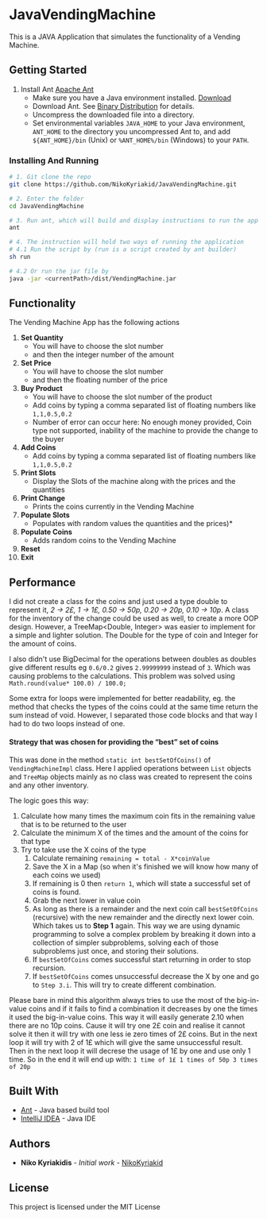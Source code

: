 
# JavaVendingMachine

This is a JAVA Application that simulates the functionality of a Vending Machine.

## Getting Started

1. Install Ant [Apache Ant](https://ant.apache.org/manual/index.html)
    - Make sure you have a Java environment installed. [Download](https://java.com/en/download/)
    - Download Ant. See [Binary Distribution](http://ant.apache.org/bindownload.cgi) for details.
    - Uncompress the downloaded file into a directory.
    - Set environmental variables `JAVA_HOME` to your Java environment, `ANT_HOME` to the directory you uncompressed Ant to, and add `${ANT_HOME}/bin` (Unix) or `%ANT_HOME%/bin` (Windows) to your `PATH`.

### Installing And Running

```bash
# 1. Git clone the repo
git clone https://github.com/NikoKyriakid/JavaVendingMachine.git

# 2. Enter the folder
cd JavaVendingMachine

# 3. Run ant, which will build and display instructions to run the app
ant

# 4. The instruction will hold two ways of running the application
# 4.1 Run the script by (run is a script created by ant builder)
sh run

# 4.2 Or run the jar file by
java -jar <currentPath>/dist/VendingMachine.jar
```

## Functionality
The Vending Machine App has the following actions

1. **Set Quantity**
    - You will have to choose the slot number
    - and then the integer number of the amount
2. **Set Price**
    - You will have to choose the slot number
    - and then the floating number of the price
3. **Buy Product**
    - You will have to choose the slot number of the product
    - Add coins by typing a comma separated list of floating numbers
        like `1,1,0.5,0.2`
    - Number of error can occur here: No enough money provided, Coin type not supported, inability of the machine to provide the change to the buyer   
4. **Add Coins**
    - Add coins by typing a comma separated list of floating numbers like `1,1,0.5,0.2`
5. **Print Slots**
    - Display the Slots of the machine along with the prices and the quantities
6. **Print Change**
    - Prints the coins currently in the Vending Machine
7. **Populate Slots**
    - Populates with random values the quantities and the prices)*
8. **Populate Coins**
    - Adds random coins to the Vending Machine
9. **Reset**
0. **Exit**

## Performance

I did not create a class for the coins and just used a type double to represent it, *2 -> 2£, 1 -> 1£, 0.50 -> 50p, 0.20 -> 20p, 0.10 -> 10p*.
A class for the inventory of the change could be used as well, to create a more OOP design.
However, a TreeMap<Double, Integer> was easier to implement for a simple and lighter solution. The Double for the type of coin and Integer for the amount of coins.

I also didn't use BigDecimal for the operations between doubles as doubles give different results eg `0.6/0.2` gives `2.99999999` instead of `3`.
Which was causing problems to the calculations. This problem was solved using `Math.round(value* 100.0) / 100.0;`

Some extra for loops were implemented for better readability, eg. the method that checks the types of the coins could at the same time return the sum instead of void. 
However, I separated those code blocks and that way I had to do two loops instead of one.

#### Strategy that was chosen for providing the “best” set of coins
This was done in the method `static int bestSetOfCoins()` of `VendingMachineImpl` class.
Here I applied operations between `List` objects and `TreeMap` objects mainly as no class was created to represent the coins and any other inventory.

The logic goes this way:

1. Calculate how many times the maximum coin fits in the remaining value that is to be returned to the user
2. Calculate the minimum X of the times and the amount of the coins for that type
3. Try to take use the X coins of the type
    1. Calculate remaining `remaining = total - X*coinValue`
    2. Save the X in a Map (so when it's finished we will know how many of each coins we used)
    3. If remaining is 0 then `return 1`, which will state a successful set of coins is found.
    4. Grab the next lower in value coin
    5. As long as there is a remainder and the next coin call `bestSetOfCoins` (recursive)
        with the new remainder and the directly next lower coin. Which takes us to **Step 1** again.
        This way we are using dynamic programming to solve a complex problem by breaking it down into a collection of simpler subproblems,
        solving each of those subproblems just once, and storing their solutions.
    6. If `bestSetOfCoins` comes successful start returning in order to stop recursion.
    7. If `bestSetOfCoins` comes unsuccessful decrease the X by one and go to `Step 3.i`. This will try to create different combination.
    
Please bare in mind this algorithm always tries to use the most of the big-in-value coins and if it fails to find a 
combination it decreases by one the times it used the big-in-value coins. This way it will easily generate 2.10
when there are no 10p coins. Cause it will try one 2£ coin and realise it cannot solve it then it will try with one
less ie zero times of 2£ coins. But in the next loop it will try with 2 of 1£ which will give the same unsuccessful result.
Then in the next loop it will decrese the usage of 1£ by one and use only 1 time. So in the end it will end up with:
    ```
    1 time of 1£
    1 times of 50p
    3 times of 20p
    ```       
        
 
## Built With

* [Ant](http://ant.apache.org/) - Java based build tool
* [IntelliJ IDEA](https://www.jetbrains.com/idea/) - Java IDE


## Authors

* **Niko Kyriakidis** - *Initial work* - [NikoKyriakid](https://github.com/NikoKyriakid)

## License

This project is licensed under the MIT License
